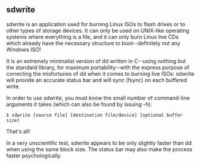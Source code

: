 ## sdwrite

sdwrite is an application used for burning Linux ISOs to flash drives or to other types of storage devices. It can only be used on UNIX-like operating systems where everything is a file, and it can only burn Linux live CDs which already have the necessary structure to boot--definitely not any Windows ISO!

It is an extremely minimalist version of dd written in C--using nothing but the standard library, for maximum portability--with the express purpose of correcting the misfortunes of dd when it comes to burning live ISOs: sdwrite will provide an accurate status bar and will sync (fsync) on each buffered write.

In order to use sdwrite, you must know the small number of command-line arguments it takes (which can also be found by issuing -h):

    $ sdwrite [source file] [destination file/device] [optional buffer size] 

That's all! 

In a very unscientific test, sdwrite appears to be only slightly faster than dd when using the same block size. The status bar may also make the process faster psychologically. 
